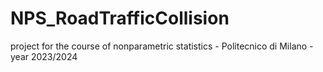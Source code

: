 # NPS_RoadTrafficCollision
project for the course of nonparametric statistics - Politecnico di Milano - year 2023/2024
